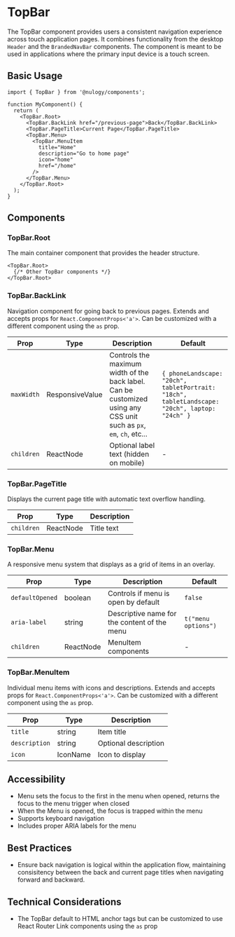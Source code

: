 # TopBar

The TopBar component provides users a consistent navigation experience across touch application pages. 
It combines functionality from the desktop `Header` and the `BrandedNavBar` components. 
The component is meant to be used in applications where the primary input device is a touch screen. 

## Basic Usage

```tsx
import { TopBar } from '@nulogy/components';

function MyComponent() {
  return (
    <TopBar.Root>
      <TopBar.BackLink href="/previous-page">Back</TopBar.BackLink>
      <TopBar.PageTitle>Current Page</TopBar.PageTitle>
      <TopBar.Menu>
        <TopBar.MenuItem 
          title="Home"
          description="Go to home page"
          icon="home"
          href="/home"
        />
      </TopBar.Menu>
    </TopBar.Root>
  );
}
```

## Components

### TopBar.Root

The main container component that provides the header structure.

```tsx
<TopBar.Root>
  {/* Other TopBar components */}
</TopBar.Root>
```

### TopBar.BackLink

Navigation component for going back to previous pages. Extends and accepts props for `React.ComponentProps<'a'>`. Can be customized with a different component using the `as` prop.

| Prop | Type | Description | Default |
|------|------|-------------|---------|
| `maxWidth` | ResponsiveValue | Controls the maximum width of the back label. Can be customized using any CSS unit such as `px`, `em`, `ch`, etc...  | `{ phoneLandscape: "20ch", tabletPortrait: "18ch", tabletLandscape: "20ch", laptop: "24ch" }` |
| `children` | ReactNode | Optional label text (hidden on mobile) | - |

### TopBar.PageTitle

Displays the current page title with automatic text overflow handling.

| Prop | Type | Description |
|------|------|-------------|
| `children` | ReactNode | Title text |

### TopBar.Menu

A responsive menu system that displays as a grid of items in an overlay.

| Prop | Type | Description | Default |
|------|------|-------------|---------|
| `defaultOpened` | boolean | Controls if menu is open by default | `false` |
| `aria-label` | string | Descriptive name for the content of the menu | `t("menu options")` |
| `children` | ReactNode | MenuItem components | - |

### TopBar.MenuItem

Individual menu items with icons and descriptions. Extends and accepts props for `React.ComponentProps<'a'>`. Can be customized with a different component using the `as` prop.

| Prop | Type | Description |
|------|------|-------------|
| `title` | string | Item title |
| `description` | string | Optional description |
| `icon` | IconName | Icon to display |


## Accessibility

- Menu sets the focus to the first in the menu when opened, returns the focus to the menu trigger when closed
- When the Menu is opened, the focus is trapped within the menu
- Supports keyboard navigation
- Includes proper ARIA labels for the menu

## Best Practices

- Ensure back navigation is logical within the application flow, maintaining consisitency between the back and current page titles when navigating forward and backward.

## Technical Considerations

- The TopBar default to HTML anchor tags but can be customized to use React Router Link components using the `as` prop
